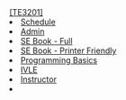 <navbar placement="top" type="inverse">
  <a slot="brand" href="{{baseUrl}}/index.html" title="Home" class="navbar-brand">[TE3201]</a>
  <li><a href="{{baseUrl}}/schedule/index.html">Schedule</a></li>
  <li><a href="{{baseUrl}}/admin/index.html">Admin</a></li>
  <dropdown text="Textbook">
    <li><a href="{{baseUrl}}/book-adapted/index.html" target="_blank">SE Book - Full</a></li>
    <li><a href="{{baseUrl}}/book-adapted/print.html" target="_blank">SE Book - Printer Friendly</a></li> 
    <li><a href="{{baseUrl}}/programming/index.html" target="_blank">Programming Basics</a></li> 
  </dropdown>
  <dropdown text="Links">
    <li><a href="https://ivle.nus.edu.sg/v1/Module/Student/Default.aspx?CourseID=FF217BC6-774A-447B-BA4E-7248AB488EC7" target="_blank">IVLE</a></li>
    <li><a href="http://www.comp.nus.edu.sg/~damithch" target="_blank">Instructor</a></li> 
  </dropdown>
  <li>
    <a href="{{baseUrl}}/common/search.html"><span class="glyphicon glyphicon-search" aria-hidden="true"></span></a>
  </li>  
</navbar>
